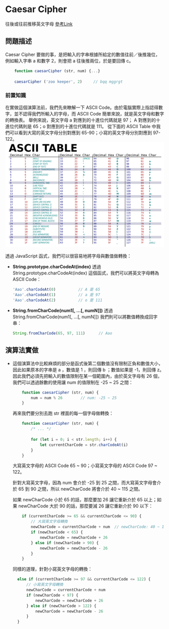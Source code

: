 # Caesar Cipher
往後或往前推移英文字母
[參考Link](https://pjchender.blogspot.tw/2017/09/caesar-cipher.html)


## 問題描述
Caesar Cipher 要做的事，是把輸入的字串根據所給定的數值往前／後推幾位，例如輸入字串 a 和數字 2，則會把 a 往後推兩位，於是要回傳 c。

```javascript
    function caesarCipher (str, num) {...}

    caesarCipher ('zoo keeper', 2)     // bqq mggrgt
```

### 前置知識
在實做這個演算法前，我們先來瞭解一下 ASCII Code。由於電腦實際上指認得數字，並不認得我們所輸入的字母，而 ASCII Code 簡單來說，就是英文字母和數字的轉換表。
舉例來說，英文字母 a 對應到的十進位代碼就是 97； A 對應到的十進位代碼則是 65；o 對應到的十進位代碼就是 111。
從下面的 ASCII Table 中我們可以看到大寫的英文字母分別對應到 65-90；小寫的英文字母分別對應到 97-122。
![Alphabet代碼對照表](img/01.png)

透過 JavaScript 函式，我們可以很容易地將字母與數值做轉換：
* **String.prototype.charCodeAt(index)**
  透過 String.prototype.charCodeAt(index) 這個函式，我們可以將英文字母轉為 ASCII Code：

  ```javascript
  'Aao'.charCodeAt(0)          // A 是 65
  'Aao'.charCodeAt(1)          // a 是 97
  'Aao'.charCodeAt(2)          // o 是 111
  ```

* **String.fromCharCode(num1[, …[, numN]])**
  透過 String.fromCharCode(num1[, ...[, numN]]) 我們則可以將數值轉換成回字串：
  
  ```javascript
  String.fromCharCode(65, 97, 111)      // Aao
  ```
## 演算法實做
* 這個演算法中比較麻煩的部分是函式後第二個數值沒有限制正負和數值大小，
  因此如果原本的字串是 a ，數值是 1 ，則回傳 b ；數值如果是 -1，則回傳 z。
  因此我們必須先把輸入的數值限制在某一個範圍內，由於英文字母有 26 個，我們可以透過餘數的使用讓 num 的值限制在 -25 ~ 25 之間：

  ```javascript
      function caesarCipher (str, num) {
          num = num % 26        // num: -25 ~ 25
      }
  ```

  再來我們要分別去跑 str 裡面的每一個字母做轉換：

  ```javascript
      function caesarCipher (str, num) {
          /* ... */
    
          for (let i = 0; i < str.length; i++) {
              let currentCharCode = str.charCodeAt(i)
          }
      }
  ```

  大寫英文字母的 ASCII Code 65 ~ 90；小寫英文字母的 ASCII Code 97 ~ 122。

  針對大寫英文字母，因為 num 會介於 -25 到 25 之間，而大寫英文字母會介於 65 到 90 之間，所以 newCharCode 將會介於 40 ~ 115 之間。

  如果 newCharCode 小於 65 的話，那麼要加 26 讓它重新介於 65 以上；如果 newCharCode 大於 90 的話，那麼要減 26 讓它重新介於 90 以下：

  ```javascript
      if (currentCharCode >= 65 && currentCharCode <= 90) {
          // 大寫英文字母轉換
          newCharCode = currentCharCode + num  // newCharCode: 40 ~ 115
          if (newCharCode < 65) {
              newCharCode = newCharCode + 26
          } else if (newCharCode > 90) {
              newCharCode = newCharCode - 26
          }
      }
  ```

  同樣的道理，針對小寫英文字母的轉換：

    ```javascript
      else if (currentCharCode >= 97 && currentCharCode <= 122) {
          // 小寫英文字母轉換
          newCharCode = currentCharCode + num
          if (newCharCode < 97) {
              newCharCode = newCharCode + 26
          } else if (newCharCode > 122) {
              newCharCode = newCharCode - 26
          }
      } 
    ```